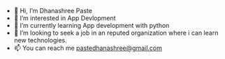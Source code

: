 - 👋 Hi, I’m Dhanashree Paste
- 👀 I’m interested in App Devlopment
- 🌱 I’m currently learning App development with python
- 💞️ I’m looking to seek a job in an reputed organization where i can learn new technologies.
- 📫 You can reach me pastedhanashree@gmail.com

